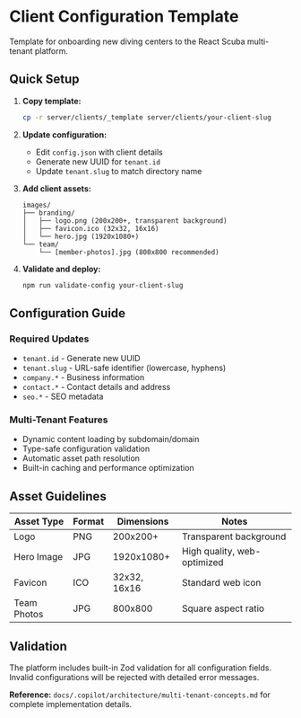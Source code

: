 # Client Configuration Template

Template for onboarding new diving centers to the React Scuba multi-tenant platform.

## Quick Setup

1. **Copy template:**

   ```bash
   cp -r server/clients/_template server/clients/your-client-slug
   ```

2. **Update configuration:**
   - Edit `config.json` with client details
   - Generate new UUID for `tenant.id`
   - Update `tenant.slug` to match directory name

3. **Add client assets:**

   ```
   images/
   ├── branding/
   │   ├── logo.png (200x200+, transparent background)
   │   ├── favicon.ico (32x32, 16x16)
   │   └── hero.jpg (1920x1080+)
   └── team/
       └── [member-photos].jpg (800x800 recommended)
   ```

4. **Validate and deploy:**
   ```bash
   npm run validate-config your-client-slug
   ```

## Configuration Guide

### Required Updates

- `tenant.id` - Generate new UUID
- `tenant.slug` - URL-safe identifier (lowercase, hyphens)
- `company.*` - Business information
- `contact.*` - Contact details and address
- `seo.*` - SEO metadata

### Multi-Tenant Features

- Dynamic content loading by subdomain/domain
- Type-safe configuration validation
- Automatic asset path resolution
- Built-in caching and performance optimization

## Asset Guidelines

| Asset Type  | Format | Dimensions   | Notes                       |
| ----------- | ------ | ------------ | --------------------------- |
| Logo        | PNG    | 200x200+     | Transparent background      |
| Hero Image  | JPG    | 1920x1080+   | High quality, web-optimized |
| Favicon     | ICO    | 32x32, 16x16 | Standard web icon           |
| Team Photos | JPG    | 800x800      | Square aspect ratio         |

## Validation

The platform includes built-in Zod validation for all configuration fields. Invalid configurations will be rejected with detailed error messages.

**Reference:** `docs/.copilot/architecture/multi-tenant-concepts.md` for complete implementation details.
